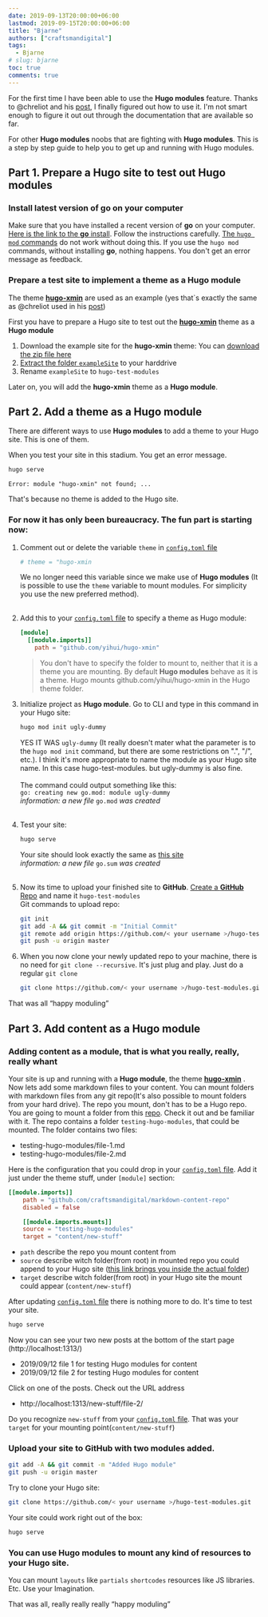 ```yaml
---
date: 2019-09-13T20:00:00+06:00
lastmod: 2019-09-15T20:00:00+06:00
title: "Bjarne"
authors: ["craftsmandigital"]
tags:
  - Bjarne
# slug: bjarne
toc: true
comments: true
---
```


For the first time I have been able to use the **Hugo modules** feature. Thanks to @chreliot and his [post](https://discourse.gohugo.io/t/how-to-add-a-theme-using-modules-for-beginners/20665), I finally figured out how to use it. I'm not smart enough to figure it out out through the documentation that are available so far.

For other **Hugo modules** noobs that are fighting with **Hugo modules**. This is a step by step guide to help you to get up and running with Hugo modules. 

## Part 1. Prepare a Hugo site to test out Hugo modules
### Install latest version of go on your computer

Make sure that you have installed a recent version of **go** on your computer. [Here is the link to the **go** install](https://golang.org/dl/). Follow the instructions carefully. [The `hugo mod` commands](https://gohugo.io/commands/hugo_mod/) do not work without doing this. If you use the `hugo mod` commands, without installing **go**, nothing happens. You don't get an error message as feedback.

### Prepare a test site to implement a theme as a Hugo module

The theme **[hugo-xmin](http://github.com/yihui/hugo-xmin)** are used as an example (yes that`s exactly the same as @chreliot used in his [post](https://discourse.gohugo.io/t/how-to-add-a-theme-using-modules-for-beginners/20665))

First you have to prepare a Hugo site to test out the **[hugo-xmin](http://github.com/yihui/hugo-xmin)** theme as a **Hugo module**

1. Download the example site for the **hugo-xmin** theme:
You can [download the zip file here](https://github.com/yihui/hugo-xmin/archive/master.zip)
2. [Extract the folder `exampleSite`](https://github.com/yihui/hugo-xmin/tree/master/exampleSite) to your harddrive
3. Rename `exampleSite` to `hugo-test-modules`

Later on, you will add the **hugo-xmin** theme as a **Hugo module**.

## Part 2. Add a theme as a Hugo module

There are different ways to use **Hugo modules** to add a theme to your Hugo site. This is one of them.

When you test your site in this stadium. You get an error message.

```bash
hugo serve
```
`Error: module "hugo-xmin" not found; ...`

That's because no theme is added to the Hugo site.

### For now it has only been bureaucracy. The fun part is starting now:

1. Comment out or delete the variable `theme` in [`config.toml` file](https://github.com/craftsmandigital/hugo-test-modules/blob/master/config.toml)
   ```toml
   # theme = "hugo-xmin
   ```
   We no longer need this variable since we make use of **Hugo modules** (It is possible to use the `theme` variable to mount modules. For simplicity you use the new preferred method).</br></br>
   
2. Add this to your [`config.toml` file](https://github.com/craftsmandigital/hugo-test-modules/blob/master/config.toml) to specify a theme as Hugo module:
   ```toml
   [module]
     [[module.imports]]
       path = "github.com/yihui/hugo-xmin"
   ```
   > You don't have to specify the folder to mount to, neither that it is a theme you are mounting. By default **Hugo modules** behave as it is a theme. Hugo mounts github.com/yihui/hugo-xmin in the Hugo theme folder.
   
3. Initialize project as **Hugo module**. Go to CLI and type in this command in your Hugo site:
   ```bash
   hugo mod init ugly-dummy
   ```
   YES IT WAS `ugly-dummy` (It really doesn't mater what the parameter is to the `hugo mod init` command, but there are some restrictions on ".", "/", etc.). I think it's more appropriate to name the module as your Hugo site name. In this case hugo-test-modules. but ugly-dummy is also fine.</br></br>
   The command could output something like this:</br>
   `go: creating new go.mod: module ugly-dummy`</br>
   *information: a new file* `go.mod` *was created*</br ></br>
4. Test your site:
   ```bash
   hugo serve
   ```
   Your site should look exactly the same as [this site](https://xmin.yihui.name/)</br>
   *information: a new file* `go.sum` *was created*</br></br>
   
1. Now its time to upload your finished site to **GitHub**. 
   [Create a **GitHub** Repo](https://github.com/new) and name it `hugo-test-modules`</br>
   Git commands to upload repo:

   ```bash
   git init
   git add -A && git commit -m "Initial Commit"
   git remote add origin https://github.com/< your username >/hugo-test-modules.git
   git push -u origin master
   ```
   
1. When you now clone your newly updated repo to your machine, there is no need for `git clone --recursive`. It's just plug and play. Just do a regular `git clone`
   ```bash
   git clone https://github.com/< your username >/hugo-test-modules.git
   ```


That was all “happy moduling”

## Part 3. Add content as a Hugo module
### Adding content as a module, that is what you really, really, really whant

Your site is up and running with a **Hugo module**, the theme **[hugo-xmin](http://github.com/yihui/hugo-xmin)** . Now lets add some markdown files to your content. You can mount folders with markdown files from any git repo(It's also possible to mount folders from your hard drive). The repo you mount, don't has to be a Hugo repo. You are going to mount a folder from this [repo](https://github.com/craftsmandigital/markdown-content-repo). Check it out and be familiar with it. The repo contains a folder `testing-hugo-modules`, that could be mounted. The folder contains two files:

* testing-hugo-modules/file-1.md
* testing-hugo-modules/file-2.md

Here is the configuration that you could drop in your [`config.toml` file](https://github.com/craftsmandigital/hugo-test-modules/blob/master/config.toml). Add it just under the theme stuff, under `[module]` section:
```toml
[[module.imports]]
    path = "github.com/craftsmandigital/markdown-content-repo"
    disabled = false

    [[module.imports.mounts]]
    source = "testing-hugo-modules"
    target = "content/new-stuff"
```
* `path` describe the repo you mount content from
* `source` describe witch folder(from root) in mounted repo you could append to your Hugo site ([this link brings you inside the actual folder](https://github.com/craftsmandigital/markdown-content-repo/tree/master/testing-hugo-modules))
* `target` describe witch folder(from root) in your Hugo site the mount could appear (`content/new-stuff`)

After updating [`config.toml` file](https://github.com/craftsmandigital/hugo-test-modules/blob/master/config.toml) there is nothing more to do. It's time to test your site.
```bash
hugo serve
```
Now you can see your two new posts at the bottom of the start page (http://localhost:1313/)

* 2019/09/12 file 1 for testing Hugo modules for content
* 2019/09/12 file 2 for testing Hugo modules for content

Click on one of the posts. Check out the URL address

* http://localhost:1313/new-stuff/file-2/

Do you recognize `new-stuff` from your [`config.toml` file](https://github.com/craftsmandigital/hugo-test-modules/blob/master/config.toml). That was your `target` for your mounting point(`content/new-stuff`)

### Upload your site to GitHub with two modules added.

```bash
git add -A && git commit -m "Added Hugo module"
git push -u origin master
```

Try to clone your Hugo site:

```bash
git clone https://github.com/< your username >/hugo-test-modules.git
```

Your site could work right out of the box:

```bash
hugo serve
```

### You can use Hugo modules to mount any kind of resources to your Hugo site. 

You can mount `layouts` like `partials` `shortcodes` resources like JS libraries. Etc. Use your Imagination.

That was all, really really really “happy moduling”